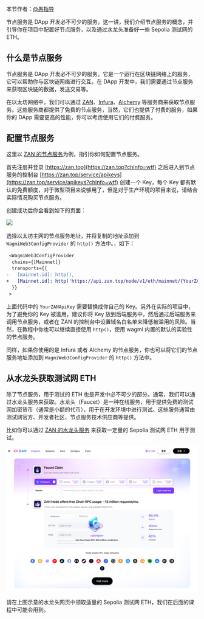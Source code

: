 本节作者：[@愚指导](https://x.com/yudao1024)

节点服务是 DApp 开发必不可少的服务。这一讲，我们介绍节点服务的概念，并引导你在项目中配置好节点服务，以及通过水龙头准备好一些 Sepolia 测试网的 ETH。

## 什么是节点服务

节点服务是 DApp 开发必不可少的服务。它是一个运行在区块链网络上的服务，它可以帮助你与区块链网络进行交互。在 DApp 开发中，我们需要通过节点服务来获取区块链的数据，发送交易等。

在以太坊网络中，我们可以通过 [ZAN](https://zan.top?chInfo=wtf)、[Infura](https://infura.io/)、[Alchemy](https://www.alchemy.com/) 等服务商来获取节点服务。这些服务商都提供了免费的节点服务，当然，它们也提供了付费的服务，如果你的 DApp 需要更高的性能，你可以考虑使用它们的付费服务。

## 配置节点服务

这里以 [ZAN 的节点服务](https://zan.top/home/node-service?chInfo=wtf)为例，指引你如何配置节点服务。

首先注册并登录 [https://zan.top](https://zan.top?chInfo=wtf) 之后进入到节点服务的控制台 [https://zan.top/service/apikeys](https://zan.top/service/apikeys?chInfo=wtf) 创建一个 Key，每个 Key 都有默认的免费额度，对于微型项目来说够用了，但是对于生产环境的项目来说，请结合实际情况购买节点服务。

创建成功后你会看到如下的页面：

![](./img/zan-service.png)

选择以太坊主网的节点服务地址，并将复制的地址添加到 `WagmiWeb3ConfigProvider`  的 `http()` 方法中。，如下：

```diff
 <WagmiWeb3ConfigProvider
  chains={[Mainnet]}
  transports={{
-   [mainnet.id]: http(),
+   [Mainnet.id]: http('https://api.zan.top/node/v1/eth/mainnet/{YourZANApiKey}'),
  }}
 >
```

上面代码中的 `YourZANApiKey` 需要替换成你自己的 Key。另外在实际的项目中，为了避免你的 Key 被滥用，建议你将 Key 放到后端服务中，然后通过后端服务来调用节点服务，或者在 ZAN 的控制台中设置域名白名单来降低被滥用的风险。当然，在教程中你也可以继续直接使用 `http()`，使用 wagmi 内置的默认的实验性的节点服务。

同样，如果你使用的是 Infura 或者 Alchemy 的节点服务，你也可以将它们的节点服务地址添加到 `WagmiWeb3ConfigProvider` 的 `http()` 方法中。

## 从水龙头获取测试网 ETH

除了节点服务，用于测试的 ETH 也是开发中必不可少的部分。通常，我们可以通过水龙头服务来获取。水龙头（Faucet）是一种在线服务，用于提供免费的测试网加密货币（通常是小额的代币），用于在开发环境中进行测试。这些服务通常由测试网官方、开发者社区、节点服务技术供应商等提供。

比如你可以通过 [ZAN 的水龙头服务](https://zan.top/faucet?chInfo=wtf) 来获取一定量的 Sepolia 测试网 ETH 用于测试。

![faucet](./img/faucet.png)

请在上图示意的水龙头网页中领取适量的 Sepolia 测试网 ETH，我们在后面的课程中可能会用到。
